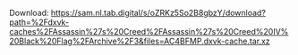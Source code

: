 Download: https://sam.nl.tab.digital/s/oZRKz5So2B8gbzY/download?path=%2Fdxvk-caches%2FAssassin%27s%20Creed%2FAssassin%27s%20Creed%20IV%20Black%20Flag%2FArchive%2F3&files=AC4BFMP.dxvk-cache.tar.xz
